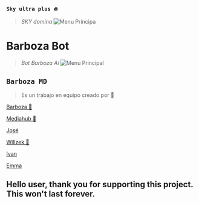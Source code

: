
### `Sky ultra plus 🔥`
> *SKY domina*
![Menu Principa](https://qu.ax/CnYvh.jpg)
</p>
<h1>Barboza Bot</h1>

> *Bot Barboza Ai*
![Menu Principal](https://qu.ax/Mvhfa.jpg)

## **`Barboza MD`**
> Es un trabajo en equipo creado por 💫

[Barboza 🚀](https://Wa.me/584146277368)


[Mediahub 👑](https://Wa.me/51935848195)


[José](https://Wa.me/584245610338)


[Willzek 🎩](https://Wa.me/50557865603)


[Ivan](https://Wa.me/59169739411)


[Emma](https://Wa.me/522441357601)

## **Hello user, thank you for supporting this project. This won't last forever.**
